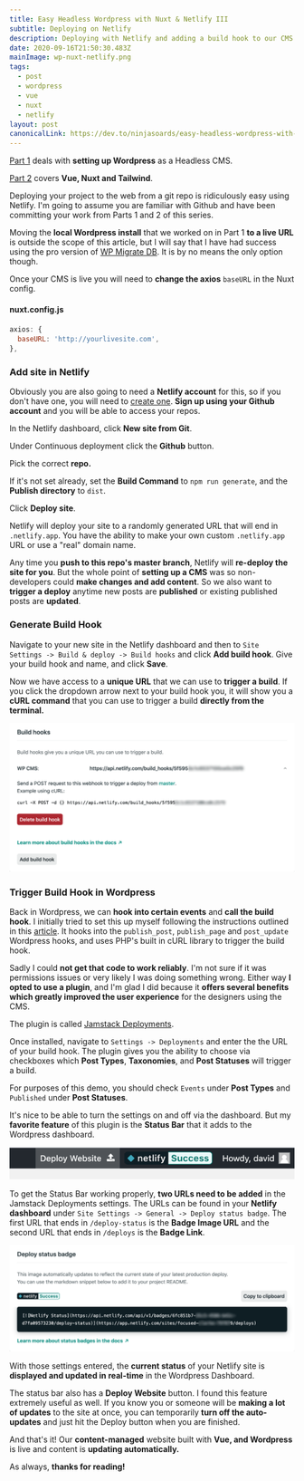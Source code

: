 ```yaml
---
title: Easy Headless Wordpress with Nuxt & Netlify III
subtitle: Deploying on Netlify
description: Deploying with Netlify and adding a build hook to our CMS
date: 2020-09-16T21:50:30.483Z
mainImage: wp-nuxt-netlify.png
tags:
  - post
  - wordpress
  - vue
  - nuxt
  - netlify
layout: post
canonicalLink: https://dev.to/ninjasoards/easy-headless-wordpress-with-nuxt-netlify-part-iii-341j
---
```


[Part 1](/posts/easy-headless-wordpress-with-nuxt-netlify) deals with **setting up Wordpress** as a Headless CMS.

[Part 2](/posts/easy-headless-wordpress-with-nuxt-netlify-part-ii) covers **Vue, Nuxt and Tailwind**.

Deploying your project to the web from a git repo is ridiculously easy using Netlify. I'm going to assume you are familiar with Github and have been committing your work from Parts 1 and 2 of this series.

Moving the **local Wordpress install** that we worked on in Part 1 **to a live URL** is outside the scope of this article, but I will say that I have had success using the pro version of [WP Migrate DB](https://wordpress.org/plugins/wp-migrate-db/). It is by no means the only option though.

Once your CMS is live you will need to **change the axios** `baseURL` in the Nuxt config.

#### nuxt.config.js

```js
axios: {
  baseURL: 'http://yourlivesite.com',
},
```

### Add site in Netlify

Obviously you are also going to need a **Netlify account** for this, so if you don't have one, you will need to [create one](https://app.netlify.com/signup). **Sign up using your Github account** and you will be able to access your repos.

In the Netlify dashboard, click **New site from Git**.

Under Continuous deployment click the **Github** button.

Pick the correct **repo.**

If it's not set already, set the **Build Command** to `npm run generate`, and the **Publish directory** to `dist`.

Click **Deploy site**.

Netlify will deploy your site to a randomly generated URL that will end in `.netlify.app`. You have the ability to make your own custom `.netlify.app` URL or use a "real" domain name.

Any time you **push to this repo's master branch**, Netlify will **re-deploy the site for you**. But the whole point of **setting up a CMS** was so non-developers could **make changes and add content**. So we also want to **trigger a deploy** anytime new posts are **published** or existing published posts are **updated**.

### Generate Build Hook

Navigate to your new site in the Netlify dashboard and then to `Site Settings -> Build & deploy -> Build hooks` and click **Add build hook**. Give your build hook and name, and click **Save**.

Now we have access to a **unique URL** that we can use to **trigger a build**. If you click the dropdown arrow next to your build hook you, it will show you a **cURL command** that you can use to trigger a build **directly from the terminal.**

![build hook in netlify](./images/bulld-hook.png)

### Trigger Build Hook in Wordpress

Back in Wordpress, we can **hook into certain events** and **call the build hook**. I initially tried to set this up myself following the instructions outlined in this [article](https://dimitr.im/updating-gatsby-wordpress-published). It hooks into the `publish_post`, `publish_page` and `post_update` Wordpress hooks, and uses PHP's built in cURL library to trigger the build hook.

Sadly I could **not get that code to work reliably**. I'm not sure if it was permissions issues or very likely I was doing something wrong. Either way **I opted to use a plugin**, and I'm glad I did because it **offers several benefits which greatly improved the user experience** for the designers using the CMS.

The plugin is called [Jamstack Deployments](https://wordpress.org/plugins/wp-jamstack-deployments/).

Once installed, navigate to `Settings -> Deployments` and enter the the URL of your build hook. The plugin gives you the ability to choose via checkboxes which **Post Types**, **Taxonomies**, and **Post Statuses** will trigger a build.

For purposes of this demo, you should check `Events` under **Post Types** and `Published` under **Post Statuses**.

It's nice to be able to turn the settings on and off via the dashboard. But my **favorite feature** of this plugin is the **Status Bar** that it adds to the Wordpress dashboard.

![Status Bar](./images/status-bar.png)

To get the Status Bar working properly, **two URLs need to be added** in the Jamstack Deployments settings. The URLs can be found in your **Netlify dashboard** under `Site Settings -> General -> Deploy status badge`. The first URL that ends in `/deploy-status` is the **Badge Image URL** and the second URL that ends in `/deploys` is the **Badge Link**.

![netlify status badge](./images/status-badge.png)

With those settings entered, the **current status** of your Netlify site is **displayed and updated in real-time** in the Wordpress Dashboard.

The status bar also has a **Deploy Website** button. I found this feature extremely useful as well. If you know you or someone will be **making a lot of updates** to the site at once, you can temporarily **turn off the auto-updates** and just hit the Deploy button when you are finished.

And that's it! Our **content-managed** website built with **Vue, and Wordpress** is live and content is **updating automatically.**

As always, **thanks for reading!**
